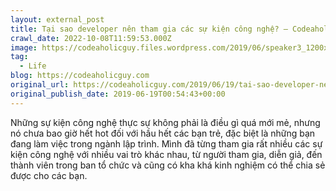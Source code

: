 ```yaml
---
layout: external_post
title: Tại sao developer nên tham gia các sự kiện công nghệ? – Codeaholicguy
crawl_date: 2022-10-08T11:59:53.000Z
image: https://codeaholicguy.files.wordpress.com/2019/06/speaker3_1200x628-1.jpg
tag:
  - Life
blog: https://codeaholicguy.com
original_url: https://codeaholicguy.com/2019/06/19/tai-sao-developer-nen-tham-gia-cac-su-kien-cong-nghe/
original_publish_date: 2019-06-19T00:54:43+00:00
---
```

Những sự kiện công nghệ thực sự không phải là điều gì quá mới mẻ, nhưng nó chưa bao giờ hết hot đối với hầu hết các bạn trẻ, đặc biệt là những bạn đang làm việc trong ngành lập trình. Mình đã từng tham gia rất nhiều các sự kiện công nghệ với nhiều vai trò khác nhau, từ người tham gia, diễn giả, đến thành viên trong ban tổ chức và cũng có kha khá kinh nghiệm có thể chia sẻ được cho các bạn.